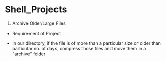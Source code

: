 # Shell_Projects

1. Archive Older/Large Files
* Requirement of Project
- In our directory, if the file is of more than a particular size or older than particular no. of days, compress those files and move them in a "archive" folder
